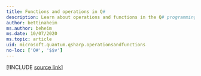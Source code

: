 ```yaml
---
title: Functions and operations in Q#
description: Learn about operations and functions in the Q# programming language.
author: bettinaheim
ms.author: beheim
ms.date: 10/07/2020
ms.topic: article
uid: microsoft.quantum.qsharp.operationsandfunctions
no-loc: ['Q#', '$$v']
---
```


<!---
# Operations and functions in Q#
-->

[!INCLUDE [source link](~/includes/qsharp-language/Specifications/Language/4_TypeSystem/OperationsAndFunctions.md)]

